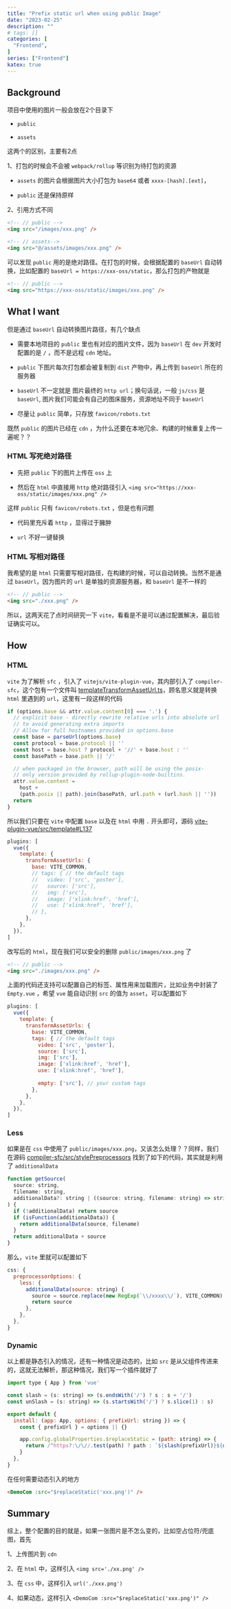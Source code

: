 ```yaml
---
title: "Prefix static url when using public Image"
date: "2023-02-25"
description: ""
# tags: []
categories: [
  "Frontend",
]
series: ["Frontend"]
katex: true
---
```



<!--more-->

## Background

项目中使用的图片一般会放在2个目录下

- `public`

- `assets`

这两个的区别，主要有2点

1、打包的时候会不会被 `webpack/rollup` 等识别为待打包的资源

- `assets` 的图片会根据图片大小打包为 `base64` 或者 `xxxx-[hash].[ext]`，

- `public` 还是保持原样

2、引用方式不同

```html
<!-- // public -->
<img src="/images/xxx.png" />

<!-- // assets-->
<img src="@/assets/images/xxx.png" />
```

可以发现 `public` 用的是绝对路径。在打包的时候，会根据配置的 `baseUrl` 自动转换，比如配置的 `baseUrl = https://xxx-oss/static`，那么打包的产物就是

```html
<!-- // public -->
<img src="https://xxx-oss/static/images/xxx.png" />
```

## What I want

但是通过 `baseUrl` 自动转换图片路径，有几个缺点

- 需要本地项目的 `public` 里也有对应的图片文件，因为 `baseUrl` 在 `dev` 开发时配置的是 `/` ，而不是远程 `cdn` 地址。

- `public` 下图片每次打包都会被复制到 `dist` 产物中，再上传到 `baseUrl` 所在的服务器

- `baseUrl` 不一定就是 图片最终的 `http url`；换句话说，一般 `js/css` 是 `baseUrl`, 图片我们可能会有自己的图床服务，资源地址不同于 `baseUrl` 
 
- 尽量让 `public` 简单，只存放 `favicon/robots.txt` 


既然 `public` 的图片已经在 `cdn` ，为什么还要在本地冗余、构建的时候重复上传一遍呢？？


### HTML 写死绝对路径

- 先把 `public` 下的图片上传在 `oss` 上

- 然后在 `html` 中直接用 `http` 绝对路径引入 `<img src="https://xxx-oss/static/images/xxx.png" />`


这样 `public` 只有 `favicon/robots.txt` ，但是也有问题

- 代码里充斥着 `http` ，显得过于臃肿

- `url` 不好一键替换

### HTML 写相对路径

我希望的是 `html` 只需要写相对路径，在构建的时候，可以自动转换。当然不是通过 `baseUrl`，因为图片的 `url` 是单独的资源服务器，和 `baseUrl` 是不一样的

```html
<!-- // public -->
<img src="./xxx.png" />
```

所以，这两天花了点时间研究一下 `vite`，看看是不是可以通过配置解决，最后验证确实可以。


## How

### HTML


`vite` 为了解析 `sfc` ，引入了 `vitejs/vite-plugin-vue`，其内部引入了 `compiler-sfc`，这个包有一个文件叫 [templateTransformAssetUrl.ts](https://github.com/vuejs/core/blob/main/packages/compiler-sfc/src/templateTransformAssetUrl.ts)，顾名思义就是转换 `html` 里遇到的 `url`，这里有一段这样的代码


```js
if (options.base && attr.value.content[0] === '.') {
  // explicit base - directly rewrite relative urls into absolute url
  // to avoid generating extra imports
  // Allow for full hostnames provided in options.base
  const base = parseUrl(options.base)
  const protocol = base.protocol || ''
  const host = base.host ? protocol + '//' + base.host : ''
  const basePath = base.path || '/'

  // when packaged in the browser, path will be using the posix-
  // only version provided by rollup-plugin-node-builtins.
  attr.value.content =
    host +
    (path.posix || path).join(basePath, url.path + (url.hash || ''))
  return
}
```

所以我们只要在 `vite` 中配置 `base` 以及在 `html` 中用 `.` 开头即可，源码 [vite-plugin-vue/src/template#L137](https://github.com/vitejs/vite-plugin-vue/blob/eef8929c95d8b5cce1385a1d5e60da56a8420c0b/packages/plugin-vue/src/template.ts#L137)


```js
plugins: [
  vue({
    template: {
      transformAssetUrls: {
        base: VITE_COMMON,
        // tags: { // the default tags
        //   video: ['src', 'poster'],
        //   source: ['src'],
        //   img: ['src'],
        //   image: ['xlink:href', 'href'],
        //   use: ['xlink:href', 'href'],
        // },
      },
    },
  }),
]
```

改写后的 `html`，现在我们可以安全的删除 `public/images/xxx.png` 了

```html
<!-- // public -->
<img src="./images/xxx.png" />
```


上面的代码还支持可以配置自己的标签、属性用来加载图片，比如业务中封装了 `Empty.vue` ，希望 `vue` 能自动识别 `src` 的值为 `asset`，可以配置如下

```js
plugins: [
  vue({
    template: {
      transformAssetUrls: {
        base: VITE_COMMON,
        tags: { // the default tags
          video: ['src', 'poster'],
          source: ['src'],
          img: ['src'],
          image: ['xlink:href', 'href'],
          use: ['xlink:href', 'href'],
          
          empty: ['src'], // your custom tags
        },
      },
    },
  }),
]
```


### Less


如果是在 `css` 中使用了 `public/images/xxx.png`，又该怎么处理？？同样，我们在源码 [compiler-sfc/src/stylePreprocessors](https://github.com/vuejs/core/blob/main/packages/compiler-sfc/src/stylePreprocessors.ts#L122) 找到了如下的代码，其实就是利用了 `additionalData`


```js
function getSource(
  source: string,
  filename: string,
  additionalData?: string | ((source: string, filename: string) => string)
) {
  if (!additionalData) return source
  if (isFunction(additionalData)) {
    return additionalData(source, filename)
  }
  return additionalData + source
}
```

那么，`vite` 里就可以配置如下

```js
css: {
  preprocessorOptions: {
    less: {
      additionalData(source: string) {
        source = source.replace(new RegExp(`\\/xxxx\\/`), VITE_COMMON)
        return source
      },
    },
  },
}
```

### Dynamic 

以上都是静态引入的情况，还有一种情况是动态的，比如 `src` 是从父组件传进来的，这就无法解析，那这种情况，我们写一个插件就好了

```js
import type { App } from 'vue'

const slash = (s: string) => (s.endsWith('/') ? s : s + '/')
const unSlash = (s: string) => (s.startsWith('/') ? s.slice(1) : s)

export default {
  install: (app: App, options: { prefixUrl: string }) => {
    const { prefixUrl } = options || {}

    app.config.globalProperties.$replaceStatic = (path: string) => {
      return /^https?:\/\//.test(path) ? path : `${slash(prefixUrl)}${unSlash(path)}`
    }
  },
}
```

在任何需要动态引入的地方

```html
<DemoCom :src="$replaceStatic('xxx.png')" />
```

## Summary

综上，整个配置的目的就是，如果一张图片是不怎么变的，比如空占位符/兜底图，首先

1、上传图片到 `cdn`

2、在 `html` 中，这样引入 `<img src='./xx.png' />`

3、在 `css` 中，这样引入 `url('./xxx.png')`

4、如果动态，这样引入 `<DemoCom :src="$replaceStatic('xxx.png')" />`